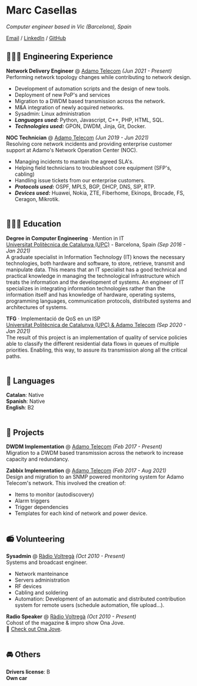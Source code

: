 # Marc Casellas

_Computer engineer based in Vic (Barcelona), Spain_ <br>

[Email](mailto:marccasellasmuns@gmail.com) / [LinkedIn](https://www.linkedin.com/in/mcasellas98/) / [GitHub](https://github.com/mcasellas/)

## 👨🏻‍💻 Engineering Experience

**Network Delivery Engineer** @ [Adamo Telecom](https://adamo.es) _(Jun 2021 - Present)_ <br>
Performing network topology changes while contributing to network design.
  - Development of automation scripts and the design of new tools. 
  - Deployment of new PoP's and services
  - Migration to a DWDM based transmission across the network.
  - M&A integration of newly acquired networks.
  - Sysadmin: Linux administration
  - **_Languages used:_** Python, Javascript, C++, PHP, HTML, SQL.
  - **_Technologies used:_** GPON, DWDM, Jinja, Git, Docker.

**NOC Technician** @ [Adamo Telecom](https://adamo.es) _(Jun 2019 - Jun 2021)_ <br>
Resolving core network incidents and providing enterprise customer support at Adamo's Network Operation Center (NOC).
  - Managing incidents to mantain the agreed SLA's.
  - Helping field technicians to troubleshoot core equipment (SFP's, cabling)
  - Handling issue tickets from our enterprise customers.
  - **_Protocols used:_** OSPF, MPLS, BGP, DHCP, DNS, SIP, RTP.
  - **_Devices used:_** Huawei, Nokia, ZTE, Fiberhome, Ekinops, Brocade, FS, Ceragon, Mikrotik.
<br><br>

## 👨🏻‍🎓 Education

**Degree in Computer Engineering** · Mention in IT<br>
[Universitat Politècnica de Catalunya (UPC)](https://www.upc.edu) - Barcelona, Spain _(Sep 2016 - Jan 2021)_ <br>
A graduate specialist in Information Technology (IT) knows the necessary technologies, both hardware and software, to store, retrieve, transmit and manipulate data. This means that an IT specialist has a good technical and practical knowledge in managing the technological infrastructure which treats the information and the development of systems. An engineer of IT specializes in integrating information technologies rather than the information itself and has knowledge of hardware, operating systems, programming languages, communication protocols, distributed systems and architectures of systems.

**TFG** · Implementació de QoS en un ISP<br> 
[Universitat Politècnica de Catalunya (UPC) & Adamo Telecom](https://upcommons.upc.edu/handle/2117/344879) _(Sep 2020 - Jan 2021)_ <br>
The result of this project is an implementation of quality of service policies able to classify the different residential data flows in queues of multiple priorities. Enabling, this way, to assure its transmission along all the critical paths. 
<br><br>

## 💬 Languages

**Catalan**: Native <br>
**Spanish**: Native <br>
**English**: B2
<br><br>

## 📌 Projects 

**DWDM Implementation** @ [Adamo Telecom](https://www.redi-school.org/) _(Feb 2017 - Present)_<br>
Migration to a DWDM based transmission across the network to increase capacity and redundancy.

**Zabbix Implementation** @ [Adamo Telecom](https://www.redi-school.org/) _(Feb 2017 - Aug 2021)_<br>
Design and migration to an SNMP powered monitoring system for Adamo Telecom's network. This involved the creation of:
  - Items to monitor (autodiscovery)
  - Alarm triggers
  - Trigger dependencies
  - Templates for each kind of network and power device.
<br><br>
  
## 📻 Volunteering

**Sysadmin** @ [Ràdio Voltregà](https://radiovoltrega.com) _(Oct 2010 - Present)_ <br>
Systems and broadcast engineer.
  - Network manteinance
  - Servers administration
  - RF devices 
  - Cabling and soldering
  - Automation: Development of an automatic and distributed contribution system for remote users (schedule automation, file upload...).

**Radio Speaker** @ [Ràdio Voltregà](https://radiovoltrega.com) _(Oct 2010 - Present)_ <br>
Cohost of the magazine & impro show Ona Jove.<br>
🎤 [Check out Ona Jove](https://radiovoltrega.com/programes#Dimarts).
<br><br>

## 🚘 Others

**Drivers license**: B <br>
**Own car**
<br><br>
